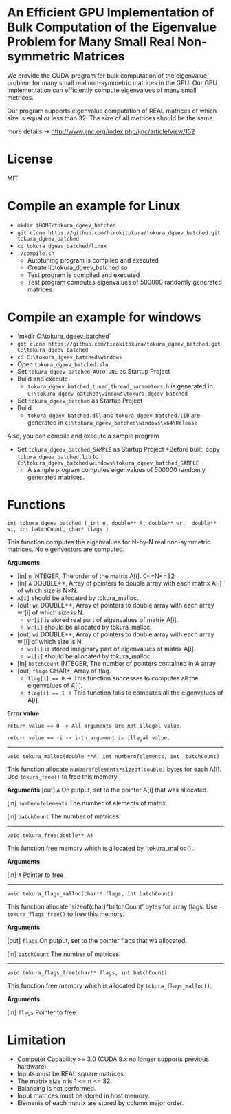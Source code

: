 # An Efficient GPU Implementation of Bulk Computation of the Eigenvalue Problem for Many Small Real Non-symmetric Matrices
We provide the CUDA-program for bulk computation of the eigenvalue problem for many small real non-symmetric matrices in the GPU.
Our GPU implementation can efficiently compute eigenvalues of many small metrices.

Our program supports eigenvalue computation of REAL matrices of which size is equal or less than 32. 
The size of all metrices should be the same.

more details -> http://www.ijnc.org/index.php/ijnc/article/view/152

# License
MIT

# Compile an example for Linux
* `mkdir $HOME/tokura_dgeev_batched`
* `git clone https://github.com/hirokitokura/tokura_dgeev_batched.git tokura_dgeev_batched`
* `cd tokura_dgeev_batched/linux`
* `./compile.sh`
  * Autotuning program is compiled and executed
  * Create libtokura_dgeev_batched.so
  * Test program is compiled and executed
  * Test program computes eigenvalues of 500000 randomly generated matrices.
# Compile an example for windows
* 'mkdir C:\tokura_dgeev_batched`
* `git clone https://github.com/hirokitokura/tokura_dgeev_batched.git C:\tokura_dgeev_batched`
* `cd C:\tokura_dgeev_batched\windows`
* Open `tokura_dgeev_batched.sln`
* Set `tokura_dgeev_batched_AUTOTUNE` as Startup Project
* Build and execute
  * `tokura_dgeev_batched_tuned_thread_parameters.h` is generated in `C:\tokura_dgeev_batched\windows\tokura_dgeev_batched`
* Set `tokura_dgeev_batched` as Startup Project
* Build
  * `tokura_dgeev_batched.dll` and `tokura_dgeev_batched.lib` are generated in `C:\tokura_dgeev_batched\windows\x64\Release`
 
Also, you can compile and execute a sample program
* Set `tokura_dgeev_batched_SAMPLE` as Startup Project
  *Before built, copy `tokura_dgeev_batched.lib` to `C:\tokura_dgeev_batched\windows\tokura_dgeev_batched_SAMPLE`
  * A sample program computes eigenvalues of 500000 randomly generated matrices.

# Functions
`int tokura_dgeev_batched
 (
  int n,
  double** A,
  double** wr, 
  double** wi,
  int batchCount,
  char* flags
  )`
  
This function computes the eigenvalues for N-by-N real non-symmetric matrices.
No eigenvectors are computed.
  
__Arguments__

* [in] `n` INTEGER, The order of the matrix A[i]. 0<=N<=32
* [in] `A` DOUBLE**, Array of pointers to double array with each matrix A[i] of which size is N×N.
 * `A[i]` should be allocated by tokura_malloc. 
* [out] `wr` DOUBLE**, Array of pointers to double array with each array wr[i] of which size is N.
  * `wr[i]` is stored real part of eigenvalues of matrix A[i].
  * `wr[i]` should be allocated by tokura_malloc. 
* [out] `wi` DOUBLE**, Array of pointers to double array with each array wi[i] of which size is N.
  * `wi[i]` is stored imaginary part of eigenvalues of matrix A[i].
  * `wi[i]` should be allocated by tokura_malloc. 
* [in] `batchCount` INTEGER, The number of pointers contained in A array
* [out] `flags` CHAR*, Array of flag.
  * `flag[i] == 0` -> This function successes to computes all the eigenvalues of A[i].
  * `flag[i] == 1` -> This function falis to computes all the eigenvalues of A[i].
  
__Error value__

`return value == 0 -> All arguments are not illegal value.`

`return value == -i -> i-th argument is illegal value.`

---
`void tokura_malloc(double **A, int numberofelements, int  batchCount)`

This function allocate `numberofelements*sizeof(double)` bytes for each A[i].
Use `tokura_free()` to free this memory.

__Arguments__
[out] `A` On putput, set to the pointer A[i] that was allocated.

[in] `numberofelements` The number of elements of matrix.

[in] `batchCount` The number of matrices.


---
`void tokura_free(double** A)`

This function free memory which is allocated by `tokura_malloc()'.

__Arguments__

[in] `A` Pointer to free


---
`void tokura_flags_malloc(char** flags, int batchCount)`

This function allocate 'sizeof(char)*batchCount' bytes for array flags.
Use `tokura_flags_free()` to free this memory.

__Arguments__

[out] `flags` On putput, set to the pointer flags that wa allocated.

[in] `batchCount` The number of matrices.


---
`void tokura_flags_free(char** flags, int batchCount)`

This function free memory which is allocated by `tokura_flags_malloc()`.

__Arguments__

[in] `flags` Pointer to free



# Limitation


* Computer Capability >= 3.0 (CUDA 9.x no longer supports previous hardware).
* Inputs must be REAL square matrices.
* The matrix size n is 1 <= n <= 32.
* Balancing is not performed.
* Input matrices must be stored in host memory.
* Elements of each matrix are stored by column major order.



